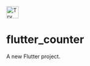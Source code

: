 <a href="https://idx.google.com/new?template=https://github.com/rodydavis/flutter_counter">
  <img height="32" alt="Try in IDX" src="https://cdn.idx.dev/btn/try_dark_32.svg">
</a>

# flutter_counter

A new Flutter project.
